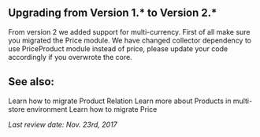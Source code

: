 ## Upgrading from Version 1.* to Version 2.*

From version 2 we added support for multi-currency. First of all make sure you migrated the Price module. We have changed collector dependency to use PriceProduct module instead of price, please update your code accordingly if you overwrote the core.

## See also:
Learn how to migrate Product Relation
Learn more about Products in multi-store environment
Learn how to migrate Price

_Last review date: Nov. 23rd, 2017_ <!-- by Aurimas Ličkus -->